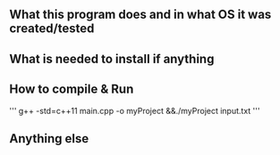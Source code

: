 ## What this program does and in what OS it was created/tested

## What is needed to install if anything

## How to compile & Run
'''
    g++ -std=c++11 main.cpp -o myProject &&./myProject input.txt
'''
## Anything else